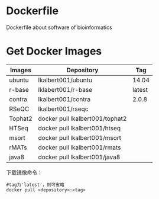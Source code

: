 # Dockerfile
Dockerfile about software of bioinformatics 
# Get Docker Images
Images | Depository |Tag
---|---|---
ubuntu | lkalbert001/ubuntu | 14.04
r-base | lklabert001/r-base | latest
contra | lkalbert001/contra | 2.0.8
RSeQC |  lkalbert001/rseqc
Tophat2 | docker pull lkalbert001/tophat2  
HTSeq | docker pull lkalbert001/htseq
msort | docker pull lkalbert001/msort
rMATs | docker pull lkalbert001/rmats
java8 | docker pull lkalbert001/java8

下载镜像命令：
```
#tag为'latest'，则可省略
docker pull <depository>:<tag>
```
